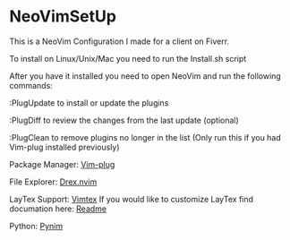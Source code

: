 # NeoVimSetUp
This is a NeoVim Configuration I made for a client on Fiverr.

To install on Linux/Unix/Mac you need to run the Install.sh script

After you have it installed you need to open NeoVim and run the following commands:

:PlugUpdate to install or update the plugins

:PlugDiff to review the changes from the last update (optional)

:PlugClean to remove plugins no longer in the list (Only run this if you had Vim-plug installed previously)



Package Manager: [Vim-plug](https://github.com/junegunn/vim-plug) 

File Explorer: [Drex.nvim](https://github.com/TheBlob42/drex.nvim) 

LayTex Support: [Vimtex](https://github.com/lervag/vimtex) 
If you would like to customize LayTex find documation here: [Readme](https://github.com/lervag/vimtex?tab=readme-ov-file#configuration)

Python: [Pynim](https://github.com/neovim/pynvim)

